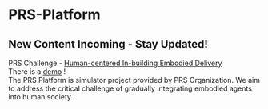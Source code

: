 # PRS-Platform
## New Content Incoming - Stay Updated!
PRS Challenge - [Human-centered In-building Embodied Delivery](https://github.com/PRS-Organization/prs-delivery)  
There is a [demo](https://github.com/PRS-Organization/PRS-Trial-Version) !  
The PRS Platform is simulator project provided by PRS Organization. We aim to address the critical challenge of gradually integrating embodied agents into human society. 
